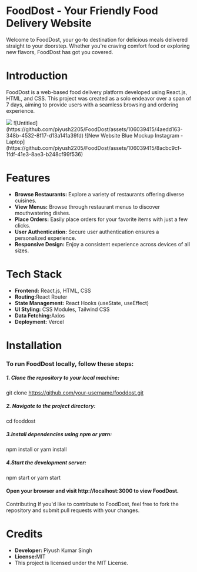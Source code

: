 
<h1>FoodDost - Your Friendly Food Delivery Website</h1>
<p>Welcome to FoodDost, your go-to destination for delicious meals delivered straight to your doorstep. Whether you're craving comfort food or exploring new flavors, FoodDost has got you covered.</p>

<h1>Introduction</h1>
<p>FoodDost is a web-based food delivery platform developed using React.js, HTML, and CSS. This project was created as a solo endeavor over a span of 7 days, aiming to provide users with a seamless browsing and ordering experience.</p>
<!-- <img src="https://drive.google.com/file/d/1qdfkW_StdbUcF0WkGzEp1R2n6P9YInwp/view?usp=drive_link" alt="laptop_homepage_mockup"/> -->
<img src="![New Website Blue Mockup Instagram - Laptop](https://github.com/piyush2205/FoodDost/assets/106039415/dc6f8ec5-fe44-4662-a4af-17f1afaba1c9)" />
<!-- <img src="![Untitled](https://github.com/piyush2205/FoodDost/assets/106039415/47a0c2be-c19a-4bbc-af42-21f1eb962e95)"/>
 -->
 ![Untitled](https://github.com/piyush2205/FoodDost/assets/106039415/4aedd163-348b-4532-8f17-d13a141a39fd)
![New Website Blue Mockup Instagram - Laptop](https://github.com/piyush2205/FoodDost/assets/106039415/8acbc9cf-1fdf-41e3-8ae3-b248cf99f536)

<h1>Features</h1>
<ul>
<li><b>Browse Restaurants:</b> Explore a variety of restaurants offering diverse cuisines.</li>
  
<li> <b>View Menus:</b> Browse through restaurant menus to discover mouthwatering dishes.</li>

<li> <b>Place Orders:</b> Easily place orders for your favorite items with just a few clicks.</li>

<li> <b>User Authentication:</b> Secure user authentication ensures a personalized experience.</li>

<li> <b>Responsive Design:</b> Enjoy a consistent experience across devices of all sizes.</li>


</ul>

<h1>
Tech Stack</h1>
<ul>
<li><b>Frontend:</b> React.js, HTML, CSS</li>
  
<li> <b>Routing:</b>React Router</li>

<li> <b>State Management:</b> React Hooks (useState, useEffect)</li>

<li> <b>UI Styling:</b> CSS Modules, Tailwind CSS </li>

<li> <b>Data Fetching:</b>Axios </li>

<li> <b>Deployment:</b> Vercel</li>
</ul>

<h1>Installation</h1>
<h3>To run FoodDost locally, follow these steps:</h3>

<h5>1. Clone the repository to your local machine:</h5>

git clone https://github.com/your-username/fooddost.git

<h5>2. Navigate to the project directory:</h5>

cd fooddost

<h5>3.Install dependencies using npm or yarn:</h5>
npm install
or
yarn install

<h5>4.Start the development server:</h5>

npm start
or
yarn start

<h4>Open your browser and visit http://localhost:3000 to view FoodDost.</h4>

Contributing
If you'd like to contribute to FoodDost, feel free to fork the repository and submit pull requests with your changes.

<h1>Credits</h1>
<ul>
<li><b>Developer: </b> Piyush Kumar Singh</li>
  
<li> <b>License:</b>MIT</li>

<li>This project is licensed under the MIT License.</li>
</ul>


